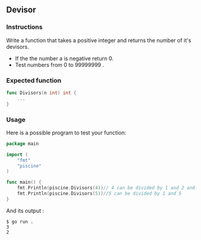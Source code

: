 ## Devisor

### Instructions

Write a function that takes a positive  integer and returns the number of it's devisors.
- If the the number a is negative return 0.
- Test numbers from 0 to 99999999 .

### Expected function
```go
func Divisors(n int) int {        
    ...
}
```
### Usage

Here is a possible program to test your function:

```go
package main

import (
    "fmt"
    "piscine"
)

func main() {
    fmt.Println(piscine.Divisors(4))// 4 can be divided by 1 and 2 and 4
    fmt.Println(piscine.Divisors(5))//5 can be divided by 1 and 5
}

```

And its output :


```console
$ go run .
3 
2 
```